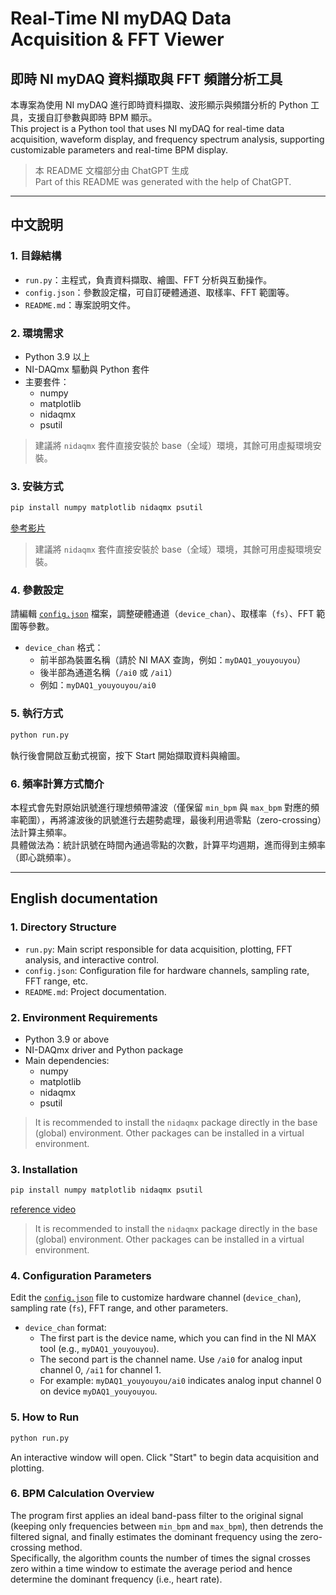 # Real-Time NI myDAQ Data Acquisition & FFT Viewer

## 即時 NI myDAQ 資料擷取與 FFT 頻譜分析工具

本專案為使用 NI myDAQ 進行即時資料擷取、波形顯示與頻譜分析的 Python 工具，支援自訂參數與即時 BPM 顯示。  
This project is a Python tool that uses NI myDAQ for real-time data acquisition, waveform display, and frequency spectrum analysis, supporting customizable parameters and real-time BPM display.

> 本 README 文檔部分由 ChatGPT 生成  
> Part of this README was generated with the help of ChatGPT.

---

## 中文說明

### 1. 目錄結構

- `run.py`：主程式，負責資料擷取、繪圖、FFT 分析與互動操作。
- `config.json`：參數設定檔，可自訂硬體通道、取樣率、FFT 範圍等。
- `README.md`：專案說明文件。

### 2. 環境需求

- Python 3.9 以上
- NI-DAQmx 驅動與 Python 套件
- 主要套件：
  - numpy
  - matplotlib
  - nidaqmx
  - psutil

> 建議將 `nidaqmx` 套件直接安裝於 base（全域）環境，其餘可用虛擬環境安裝。

### 3. 安裝方式

```sh
pip install numpy matplotlib nidaqmx psutil
```

[參考影片](https://www.youtube.com/watch?v=hQMl3SHMLjg)

> 建議將 `nidaqmx` 套件直接安裝於 base（全域）環境，其餘可用虛擬環境安裝。

### 4. 參數設定

請編輯 [`config.json`](config.json) 檔案，調整硬體通道（`device_chan`）、取樣率（`fs`）、FFT 範圍等參數。

- `device_chan` 格式：  
  - 前半部為裝置名稱（請於 NI MAX 查詢，例如：`myDAQ1_youyouyou`）
  - 後半部為通道名稱（`/ai0` 或 `/ai1`）
  - 例如：`myDAQ1_youyouyou/ai0`

### 5. 執行方式

```sh
python run.py
```

執行後會開啟互動式視窗，按下 Start 開始擷取資料與繪圖。

### 6. 頻率計算方式簡介

本程式會先對原始訊號進行理想頻帶濾波（僅保留 `min_bpm` 與 `max_bpm` 對應的頻率範圍），再將濾波後的訊號進行去趨勢處理，最後利用過零點（zero-crossing）法計算主頻率。  
具體做法為：統計訊號在時間內通過零點的次數，計算平均週期，進而得到主頻率（即心跳頻率）。

---

## English documentation

### 1. Directory Structure

- `run.py`: Main script responsible for data acquisition, plotting, FFT analysis, and interactive control.
- `config.json`: Configuration file for hardware channels, sampling rate, FFT range, etc.
- `README.md`: Project documentation.

### 2. Environment Requirements

- Python 3.9 or above
- NI-DAQmx driver and Python package
- Main dependencies:
  - numpy
  - matplotlib
  - nidaqmx
  - psutil

> It is recommended to install the `nidaqmx` package directly in the base (global) environment. Other packages can be installed in a virtual environment.

### 3. Installation

```sh
pip install numpy matplotlib nidaqmx psutil
```

[reference video](https://www.youtube.com/watch?v=hQMl3SHMLjg)

> It is recommended to install the `nidaqmx` package directly in the base (global) environment. Other packages can be installed in a virtual environment.

### 4. Configuration Parameters

Edit the [`config.json`](config.json) file to customize hardware channel (`device_chan`), sampling rate (`fs`), FFT range, and other parameters.

- `device_chan` format:
  - The first part is the device name, which you can find in the NI MAX tool (e.g., `myDAQ1_youyouyou`).
  - The second part is the channel name. Use `/ai0` for analog input channel 0, `/ai1` for channel 1.
  - For example: `myDAQ1_youyouyou/ai0` indicates analog input channel 0 on device `myDAQ1_youyouyou`.

### 5. How to Run

```sh
python run.py
```

An interactive window will open. Click "Start" to begin data acquisition and plotting.

### 6. BPM Calculation Overview

The program first applies an ideal band-pass filter to the original signal (keeping only frequencies between `min_bpm` and `max_bpm`), then detrends the filtered signal, and finally estimates the dominant frequency using the zero-crossing method.  
Specifically, the algorithm counts the number of times the signal crosses zero within a time window to estimate the average period and hence determine the dominant frequency (i.e., heart rate).
